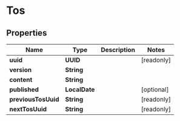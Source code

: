 

# Tos


## Properties

Name | Type | Description | Notes
------------ | ------------- | ------------- | -------------
**uuid** | **UUID** |  |  [readonly]
**version** | **String** |  | 
**content** | **String** |  | 
**published** | **LocalDate** |  |  [optional]
**previousTosUuid** | **String** |  |  [readonly]
**nextTosUuid** | **String** |  |  [readonly]




